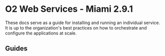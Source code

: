 # O2 Web Services - Miami 2.9.1

These docs serve as a guide for installing and running an individual service. It is up to the organization's best practices on how to orchestrate and configure the applications at scale.

## Guides
